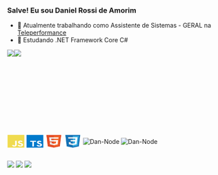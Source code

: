 ### Salve! Eu sou Daniel Rossi de Amorim


- 🔭 Atualmente trabalhando como Assistente de Sistemas - GERAL na <a href="https://teleperformance.com.br" target="_blank">Teleperformance</a>
- 🌱 Estudando .NET Framework Core C#

<div align="center" style="display: flex" style="flex-direction: row">
  <img height="180em" src="https://github-readme-stats.vercel.app/api?username=D4nRossi&show_icons=true&theme=tokyonight&include_all_commits=true&count_private=true"/>
  <img height="180em" src="https://github-readme-stats.vercel.app/api/top-langs/?username=D4nRossi&layout=compact&langs_count=7&theme=tokyonight"/>
</div>
<div style="display: inline_block"><br>
  <img align="center" alt="Dan-Js" height="30" width="40" src="https://raw.githubusercontent.com/devicons/devicon/master/icons/javascript/javascript-plain.svg">
  <img align="center" alt="Dan-Ts" height="30" width="40" src="https://raw.githubusercontent.com/devicons/devicon/master/icons/typescript/typescript-plain.svg">
  <img align="center" alt="Dan-HTML" height="30" width="40" src="https://raw.githubusercontent.com/devicons/devicon/master/icons/html5/html5-original.svg">
  <img align="center" alt="Dan-CSS" height="30" width="40" src="https://raw.githubusercontent.com/devicons/devicon/master/icons/css3/css3-original.svg">
  <img align="center" alt="Dan-Node" height="30" width="40" src="https://cdn.jsdelivr.net/gh/devicons/devicon/icons/nodejs/nodejs-plain.svg" />
  <img align="center" alt="Dan-Node" height="30" width="40" src="https://cdn.jsdelivr.net/gh/devicons/devicon/icons/csharp/csharp-plain.svg" />
</div>
  
  ##
 
<div> 
  <a href="https://instagram.com/danielrossi.png" target="_blank"><img src="https://img.shields.io/badge/-Instagram-%23E4405F?style=for-the-badge&logo=instagram&logoColor=white" target="_blank"></a>
 <a href="https://discord.gg/PnCh8H6WwJ" target="_blank"><img src="https://img.shields.io/badge/Discord-7289DA?style=for-the-badge&logo=discord&logoColor=white" target="_blank"></a> 
  <a href="https://www.linkedin.com/in/danielrossi2002/" target="_blank"><img src="https://img.shields.io/badge/-LinkedIn-%230077B5?style=for-the-badge&logo=linkedin&logoColor=white" target="_blank"></a> 
 
  <!--![Snake animation](https://github.com/D4nRossi/D4nRossi/blob/output/github-contribution-grid-snake.svg)-->
 
</div>

